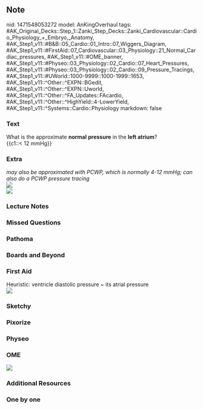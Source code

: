 ## Note
nid: 1471548053272
model: AnKingOverhaul
tags: #AK_Original_Decks::Step_1::Zanki_Step_Decks::Zanki_Cardiovascular::Cardio_Physiology_+_Embryo,_Anatomy, #AK_Step1_v11::#B&B::05_Cardio::01_Intro::07_Wiggers_Diagram, #AK_Step1_v11::#FirstAid::07_Cardiovascular::03_Physiology::21_Normal_Cardiac_pressures, #AK_Step1_v11::#OME_banner, #AK_Step1_v11::#Physeo::03_Physiology::02_Cardio::07_Heart_Pressures, #AK_Step1_v11::#Physeo::03_Physiology::02_Cardio::09_Pressure_Tracings, #AK_Step1_v11::#UWorld::1000-9999::1000-1999::1653, #AK_Step1_v11::^Other::^EXPN::BGedit, #AK_Step1_v11::^Other::^EXPN::Uworld, #AK_Step1_v11::^Other::^FA_Updates::FAcardio, #AK_Step1_v11::^Other::^HighYield::4-LowerYield, #AK_Step1_v11::^Systems::Cardio::Physiology
markdown: false

### Text
<div>
  <div>
    What is the approximate <b>normal</b> <b>pressure</b> in the
    <b>left atrium</b>?
  </div>
  <div>
    {{c1::< 12 mmHg}}
  </div>
</div>

### Extra
<div>
  <i>may also be approximated with PCWP, which is normally 4-12
  mmHg; can also do a PCWP pressure tracing</i>
</div>
<div><img src="paste-71081708749025.jpg"></div>
<div><img src="paste-70458938490881.jpg"></div>

### Lecture Notes


### Missed Questions


### Pathoma


### Boards and Beyond


### First Aid
<div>
  Heuristic: ventricle diastolic pressure ~ its atrial pressure
</div><img src="paste-448227081978136.jpg">

### Sketchy


### Pixorize


### Physeo


### OME
<div class="ome-widget">
  <a href="https://onlinemeded.org?ref=anki"><img src=
  "_OME_AnkiFlashcards_General_3.png"></a>
</div>

### Additional Resources


### One by one

